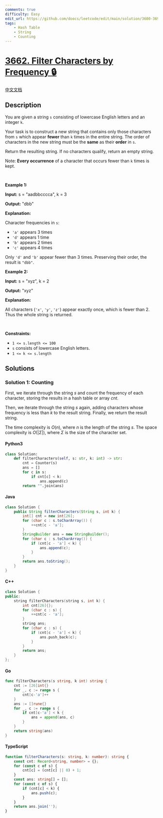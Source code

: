 ```yaml
---
comments: true
difficulty: Easy
edit_url: https://github.com/doocs/leetcode/edit/main/solution/3600-3699/3662.Filter%20Characters%20by%20Frequency/README_EN.md
tags:
    - Hash Table
    - String
    - Counting
---
```


<!-- problem:start -->

# [3662. Filter Characters by Frequency 🔒](https://leetcode.com/problems/filter-characters-by-frequency)

[中文文档](/solution/3600-3699/3662.Filter%20Characters%20by%20Frequency/README.md)

## Description

<!-- description:start -->

<p>You are given a string <code>s</code> consisting of lowercase English letters and an integer <code>k</code>.</p>

<p>Your task is to construct a new string that contains only those characters from <code>s</code> which appear <strong>fewer</strong> than <code>k</code> times in the entire string. The order of characters in the new string must be the <strong>same</strong> as their <strong>order</strong> in <code>s</code>.</p>

<p>Return the resulting string. If no characters qualify, return an empty string.</p>

<p>Note: <strong>Every occurrence</strong> of a character that occurs fewer than <code>k</code> times is kept.</p>

<p>&nbsp;</p>
<p><strong class="example">Example 1:</strong></p>

<div class="example-block">
<p><strong>Input:</strong> <span class="example-io">s = &quot;aadbbcccca&quot;, k = 3</span></p>

<p><strong>Output:</strong> <span class="example-io">&quot;dbb&quot;</span></p>

<p><strong>Explanation:</strong></p>

<p>Character frequencies in <code>s</code>:</p>

<ul>
	<li><code>&#39;a&#39;</code> appears 3 times</li>
	<li><code>&#39;d&#39;</code> appears 1 time</li>
	<li><code>&#39;b&#39;</code> appears 2 times</li>
	<li><code>&#39;c&#39;</code> appears 4 times</li>
</ul>

<p>Only <code>&#39;d&#39;</code> and <code>&#39;b&#39;</code> appear fewer than 3 times. Preserving their order, the result is <code>&quot;dbb&quot;</code>.</p>
</div>

<p><strong class="example">Example 2:</strong></p>

<div class="example-block">
<p><strong>Input:</strong> <span class="example-io">s = &quot;xyz&quot;, k = 2</span></p>

<p><strong>Output:</strong> <span class="example-io">&quot;xyz&quot;</span></p>

<p><strong>Explanation:</strong></p>

<p>All characters (<code>&#39;x&#39;</code>, <code>&#39;y&#39;</code>, <code>&#39;z&#39;</code>) appear exactly once, which is fewer than 2. Thus the whole string is returned.</p>
</div>

<p>&nbsp;</p>
<p><strong>Constraints:</strong></p>

<ul>
	<li><code>1 &lt;= s.length &lt;= 100</code></li>
	<li><code>s</code> consists of lowercase English letters.</li>
	<li><code>1 &lt;= k &lt;= s.length</code></li>
</ul>

<!-- description:end -->

## Solutions

<!-- solution:start -->

### Solution 1: Counting

First, we iterate through the string $s$ and count the frequency of each character, storing the results in a hash table or array $\textit{cnt}$.

Then, we iterate through the string $s$ again, adding characters whose frequency is less than $k$ to the result string. Finally, we return the result string.

The time complexity is $O(n)$, where $n$ is the length of the string $s$. The space complexity is $O(|\Sigma|)$, where $\Sigma$ is the size of the character set.

<!-- tabs:start -->

#### Python3

```python
class Solution:
    def filterCharacters(self, s: str, k: int) -> str:
        cnt = Counter(s)
        ans = []
        for c in s:
            if cnt[c] < k:
                ans.append(c)
        return "".join(ans)
```

#### Java

```java
class Solution {
    public String filterCharacters(String s, int k) {
        int[] cnt = new int[26];
        for (char c : s.toCharArray()) {
            ++cnt[c - 'a'];
        }
        StringBuilder ans = new StringBuilder();
        for (char c : s.toCharArray()) {
            if (cnt[c - 'a'] < k) {
                ans.append(c);
            }
        }
        return ans.toString();
    }
}
```

#### C++

```cpp
class Solution {
public:
    string filterCharacters(string s, int k) {
        int cnt[26]{};
        for (char c : s) {
            ++cnt[c - 'a'];
        }
        string ans;
        for (char c : s) {
            if (cnt[c - 'a'] < k) {
                ans.push_back(c);
            }
        }
        return ans;
    }
};
```

#### Go

```go
func filterCharacters(s string, k int) string {
	cnt := [26]int{}
	for _, c := range s {
		cnt[c-'a']++
	}
	ans := []rune{}
	for _, c := range s {
		if cnt[c-'a'] < k {
			ans = append(ans, c)
		}
	}
	return string(ans)
}
```

#### TypeScript

```ts
function filterCharacters(s: string, k: number): string {
    const cnt: Record<string, number> = {};
    for (const c of s) {
        cnt[c] = (cnt[c] || 0) + 1;
    }
    const ans: string[] = [];
    for (const c of s) {
        if (cnt[c] < k) {
            ans.push(c);
        }
    }
    return ans.join('');
}
```

<!-- tabs:end -->

<!-- solution:end -->

<!-- problem:end -->
